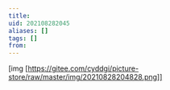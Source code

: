 ```yaml
---
title: 
uid: 202108282045
aliases: []
tags: []
from: 
---
```

[img [https://gitee.com/cyddgi/picture-store/raw/master/img/20210828204828.png]]
